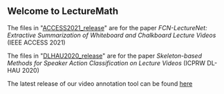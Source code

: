 ## Welcome to LectureMath

The files in "[ACCESS2021_release](https://github.com/kdavila/lecturemath/tree/master/ACCESS2021_release)" are for the paper *FCN-LectureNet: Extractive Summarization of Whiteboard and Chalkboard Lecture Videos* (IEEE ACCESS 2021)

The files in "[DLHAU2020_release](https://github.com/kdavila/lecturemath/tree/master/DLHAU2020_release)" are for the paper 
*Skeleton-based Methods for Speaker Action Classification on Lecture Videos* (ICPRW DL-HAU 2020)

The latest release of our video annotation tool can be found [here](https://github.com/adaniefei/vid_annotation_tool)


